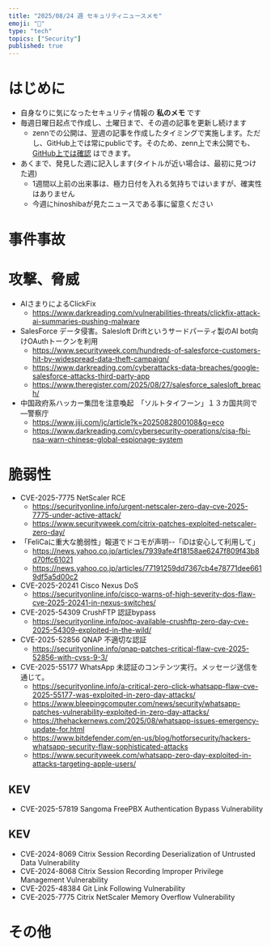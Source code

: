 ```yaml
---
title: "2025/08/24 週 セキュリティニュースメモ"
emoji: "🔖"
type: "tech"
topics: ["Security"]
published: true
---
```


# はじめに
* 自身なりに気になったセキュリティ情報の **私のメモ** です
* 毎週日曜日起点で作成し、土曜日まで、その週の記事を更新し続けます
    * zennでの公開は、翌週の記事を作成したタイミングで実施します。ただし、GitHub上では常にpublicです。そのため、zenn上で未公開でも、[GitHub上では確認](https://github.com/hinoshiba/zenn.dev/tree/main/articles) はできます。
* あくまで、発見した週に記入します(タイトルが近い場合は、最初に見つけた週)
    * 1週間以上前の出来事は、極力日付を入れる気持ちではいますが、確実性はありません
    * 今週にhinoshibaが見たニュースである事に留意ください

# 事件事故

# 攻撃、脅威
* AIさまりによるClickFix
    * https://www.darkreading.com/vulnerabilities-threats/clickfix-attack-ai-summaries-pushing-malware
* SalesForce データ侵害。Salesloft Driftというサードパーティ製のAI bot向けOAuthトークンを利用
    * https://www.securityweek.com/hundreds-of-salesforce-customers-hit-by-widespread-data-theft-campaign/
    * https://www.darkreading.com/cyberattacks-data-breaches/google-salesforce-attacks-third-party-app
    * https://www.theregister.com/2025/08/27/salesforce_salesloft_breach/
* 中国政府系ハッカー集団を注意喚起　「ソルトタイフーン」１３カ国共同で―警察庁
    * https://www.jiji.com/jc/article?k=2025082800108&g=eco
    * https://www.darkreading.com/cybersecurity-operations/cisa-fbi-nsa-warn-chinese-global-espionage-system


# 脆弱性

* CVE-2025-7775 NetScaler RCE
    * https://securityonline.info/urgent-netscaler-zero-day-cve-2025-7775-under-active-attack/
    * https://www.securityweek.com/citrix-patches-exploited-netscaler-zero-day/
* 「FeliCaに重大な脆弱性」報道でドコモが声明--「iDは安心して利用して」
    * https://news.yahoo.co.jp/articles/7939afe4f18158ae6247f809f43b8d70ffc61021
    * https://news.yahoo.co.jp/articles/77191259dd7367cb4e78771dee6619df5a5d00c2
* CVE-2025-20241 Cisco Nexus DoS
    * https://securityonline.info/cisco-warns-of-high-severity-dos-flaw-cve-2025-20241-in-nexus-switches/
* CVE-2025-54309 CrushFTP 認証bypass
    * https://securityonline.info/poc-available-crushftp-zero-day-cve-2025-54309-exploited-in-the-wild/
* CVE-2025-52856 QNAP 不適切な認証
    * https://securityonline.info/qnap-patches-critical-flaw-cve-2025-52856-with-cvss-9-3/
* CVE-2025-55177 WhatsApp 未認証のコンテンツ実行。メッセージ送信を通じて。
    * https://securityonline.info/a-critical-zero-click-whatsapp-flaw-cve-2025-55177-was-exploited-in-zero-day-attacks/
    * https://www.bleepingcomputer.com/news/security/whatsapp-patches-vulnerability-exploited-in-zero-day-attacks/
    * https://thehackernews.com/2025/08/whatsapp-issues-emergency-update-for.html
    * https://www.bitdefender.com/en-us/blog/hotforsecurity/hackers-whatsapp-security-flaw-sophisticated-attacks
    * https://www.securityweek.com/whatsapp-zero-day-exploited-in-attacks-targeting-apple-users/

## KEV
* CVE-2025-57819 Sangoma FreePBX Authentication Bypass Vulnerability 


## KEV
* CVE-2024-8069 Citrix Session Recording Deserialization of Untrusted Data Vulnerability
* CVE-2024-8068 Citrix Session Recording Improper Privilege Management Vulnerability
* CVE-2025-48384 Git Link Following Vulnerability
* CVE-2025-7775 Citrix NetScaler Memory Overflow Vulnerability


# その他

